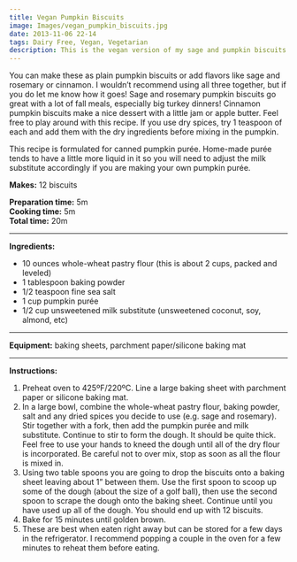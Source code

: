 ```yaml
---
title: Vegan Pumpkin Biscuits
image: Images/vegan_pumpkin_biscuits.jpg
date: 2013-11-06 22-14
tags: Dairy Free, Vegan, Vegetarian
description: This is the vegan version of my sage and pumpkin biscuits.
---
```

You can make these as plain pumpkin biscuits or add flavors like sage and rosemary or cinnamon. I wouldn’t recommend using all three together, but if you do let me know how it goes! Sage and rosemary pumpkin biscuits go great with a lot of fall meals, especially big turkey dinners! Cinnamon pumpkin biscuits make a nice dessert with a little jam or apple butter. Feel free to play around with this recipe. If you use dry spices, try 1 teaspoon of each and add them with the dry ingredients before mixing in the pumpkin. 

This recipe is formulated for canned pumpkin purée. Home-made purée tends to have a little more liquid in it so you will need to adjust the milk substitute accordingly if you are making your own pumpkin purée.


**Makes:** 12 biscuits

**Preparation time:** 5m  
**Cooking time:** 5m  
**Total time:** 20m

---

**Ingredients:**

- 10 ounces whole-wheat pastry flour (this is about 2 cups, packed and leveled)
- 1 tablespoon baking powder
- 1/2 teaspoon fine sea salt
- 1 cup pumpkin purée
- 1/2 cup unsweetened milk substitute (unsweetened coconut, soy, almond, etc)


---

**Equipment:** baking sheets, parchment paper/silicone baking mat

---

**Instructions:**

1. Preheat oven to 425ºF/220ºC. Line a large baking sheet with parchment paper or silicone baking mat.
1. In a large bowl, combine the whole-wheat pastry flour, baking powder, salt and any dried spices you decide to use (e.g. sage and rosemary).  Stir together with a fork, then add the pumpkin purée and milk substitute. Continue to stir to form the dough. It should be quite thick. Feel free to use your hands to kneed the dough until all of the dry flour is incorporated. Be careful not to over mix, stop as soon as all the flour is mixed in.
1. Using two table spoons you are going to drop the biscuits onto a baking sheet leaving about 1” between them. Use the first spoon to scoop up some of the dough (about the size of a golf ball), then use the second spoon to scrape the dough onto the baking sheet. Continue until you have used up all of the dough. You should end up with 12 biscuits.
1. Bake for 15 minutes until golden brown.
1. These are best when eaten right away but can be stored for a few days in the refrigerator. I recommend popping a couple in the oven for a few minutes to reheat them before eating.

